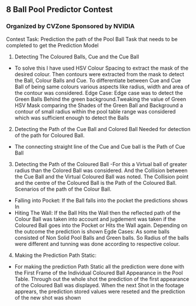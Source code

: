 ## 8 Ball Pool Predictor Contest 
### Organized by CVZone Sponsored by NVIDIA
Contest Task:
Prediction the path of the Pool Ball
Task that needs to  be completed to get the Prediction Model
1) Detecting The Coloured Balls, Cue and the Cue Ball
- To solve this I have used HSV Colour Spacing to extract the mask of the desired colour. Then contours were extracted from the mask to detect the Ball, Colour Balls and Cue. To differentiate between Cue and Cue Ball of being same colours various aspects like radius, width and area of the contour was considered.
Edge Case: Edge case was to detect the Green Balls Behind the green background.Tweaking the value of Green HSV Mask comparing the Shades of the Green Ball and Background a contour of small radius within the pool table range was considered which was sufficient enough to detect the Balls
2) Detecting the Path of the Cue Ball and Colored Ball Needed for detection of  the path for Coloured Ball.
- The connecting straight line of the Cue and Cue ball is the Path of Cue Ball

3) Detecting the Path of the Coloured Ball
-For this a Virtual ball of greater radius than the Colored Ball was considered. And the Collision between the Cue Ball and the Virtual Coloured Ball was noted. The Collision point and the centre of the Coloured Ball is the Path of the Coloured Ball. 
Scenarios of the path of the Colour Ball.
- Falling into Pocket: If the Ball falls into the pocket the predictions shows In
- Hiting The Wall: If the Ball Hits the Wall then the reflected path of the Colour Ball was taken into account and jugdement was taken if the Coloured Ball goes into the   Pocket or Hits the Wall again. Depending on the outcome the prediction is shown
 Egde Cases: As some balls consisted of Non Solid Pool Balls and Green balls. So Radius of the balls were different and tunning was done according to respective colour.
4) Making the Prediction Path Static:
- For making the prediction Path Static all the prediction were done with the First Frame of the Individual Coloured Ball Appearance in the Pool Table. Through out the whole shot the prediction of the first appearance of the Coloured Ball was displayed. When the next Shot in the footage apprears, the prediction stored values were reseted and the prediction of the new shot was shown
